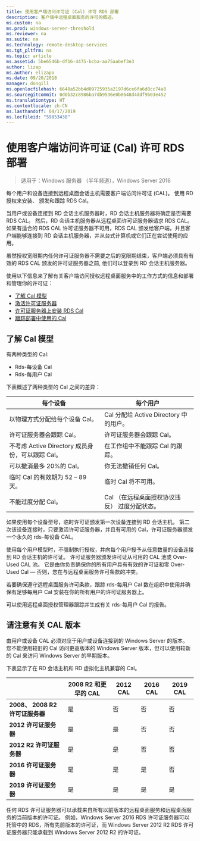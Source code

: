 ```yaml
---
title: 使用客户端访问许可证 (Cal) 许可 RDS 部署
description: 客户端中远程桌面服务的许可的概述。
ms.custom: na
ms.prod: windows-server-threshold
ms.reviewer: na
ms.suite: na
ms.technology: remote-desktop-services
ms.tgt_pltfrm: na
ms.topic: article
ms.assetid: 5be6546b-df16-4475-bcba-aa75aabef3e3
author: lizap
ms.author: elizapo
ms.date: 09/20/2018
manager: dongill
ms.openlocfilehash: 6648a52bb4d09725935a2197d6ce6fa6d8cc74a8
ms.sourcegitcommit: 0d0b32c8986ba7db9536e0b8648d4ddf9b03e452
ms.translationtype: HT
ms.contentlocale: zh-CN
ms.lasthandoff: 04/17/2019
ms.locfileid: "59853438"
---
```

# <a name="license-your-rds-deployment-with-client-access-licenses-cals"></a>使用客户端访问许可证 (Cal) 许可 RDS 部署

>适用于：Windows 服务器 （半年频道），Windows Server 2016

每个用户和设备连接到远程桌面会话主机需要客户端访问许可证 (CAL)。 使用 RD 授权来安装、 颁发和跟踪 RDS Cal。  

当用户或设备连接到 RD 会话主机服务器时，RD 会话主机服务器将确定是否需要 RDS CAL。 然后，RD 会话主机服务器从远程桌面许可证服务器请求 RDS CAL。 如果有适合的 RDS CAL 许可证服务器不可用，RDS CAL 颁发给客户端，并且客户端能够连接到 RD 会话主机服务器，并从台式计算机或它们正在尝试使用的应用。

虽然授权宽限期内任何许可证服务器不需要之后的宽限期结束，客户端必须具有有效的 RDS CAL 颁发的许可证服务器之前, 他们可以登录到 RD 会话主机服务器。

使用以下信息来了解有关客户端访问授权远程桌面服务中的工作方式的信息和部署和管理你的许可证：

- [了解 Cal 模型](#understanding-the-cals-model)
- [激活许可证服务器](rds-activate-license-server.md)
- [许可证服务器上安装 RDS Cal](rds-install-cals.md)
- [跟踪部署中使用的 Cal](rds-track-cals.md)

## <a name="understanding-the-cals-model"></a>了解 Cal 模型

有两种类型的 Cal:

- Rds-每设备 Cal
- Rds-每用户 Cal

下表概述了两种类型的 Cal 之间的差异：

| 每个设备                                                     | 每个用户                                                                         |
|----------------------------------------------------------------|----------------------------------------------------------------------------------|
| 以物理方式分配给每个设备 Cal。                   | Cal 分配给 Active Directory 中的用户。                                 |
| 许可证服务器会跟踪 Cal。                        | 许可证服务器会跟踪 Cal。                                          |
| 不考虑 Active Directory 成员身份，可以跟踪 Cal。 | 在工作组中不能跟踪 Cal 的跟踪。                                       |
| 可以撤消最多 20%的 Cal。                              | 你无法撤销任何 Cal。                                                      |
| 临时 Cal 的有效期为 52 – 89 天。                       | 临时 Cal 将不可用。                                                |
| 不能过度分配 Cal。                                  | Cal （在远程桌面授权协议违反） 过度分配状态。 |

如果使用每个设备型号，临时许可证颁发第一次设备连接到 RD 会话主机。 第二次该设备连接时，只要激活许可证服务器，并且有可用的 Cal，许可证服务器颁发一个永久的 rds-每设备 CAL。

使用每个用户模型时，不强制执行授权，并向每个用户授予从任意数量的设备连接到 RD 会话主机的许可证。 许可证服务器颁发许可证从可用的 CAL 池或 Over-Used CAL 池。 它是由你负责确保你的所有用户具有有效的许可证和零 Over-Used Cal — 否则，您在与远程桌面服务许可条款的冲突。

若要确保遵守远程桌面服务许可条款，跟踪 rds-每用户 Cal 数在组织中使用并确保有足够每用户 Cal 安装在你的所有用户的许可证服务器上。

可以使用远程桌面授权管理器跟踪并生成有关 rds-每用户 Cal 的报告。

## <a name="note-about-cal-versions"></a>请注意有关 CAL 版本

由用户或设备 CAL 必须对应于用户或设备连接到的 Windows Server 的版本。 您不能使用较旧的 Cal 访问更高版本的 Windows Server 版本，但可以使用较新的 Cal 来访问 Windows Server 的早期版本。

下表显示了在 RD 会话主机和 RD 虚拟化主机兼容的 Cal。

|                  |2008 R2 和更早的 CAL|2012 CAL|2016 CAL|2019 CAL|
|---------------------------------|--------|--------|--------|--------|
| **2008、 2008 R2 许可证服务器**| 是    | 否     | 否     | 否     |
| **2012 许可证服务器**         | 是    | 是    | 否     | 否     |
| **2012 R2 许可证服务器**      | 是    | 是    | 否     | 否     |
| **2016 许可证服务器**         | 是    | 是    | 是    | 否     |
| **2019 许可证服务器**         | 是    | 是    | 是    | 是    |

任何 RDS 许可证服务器可以承载来自所有以前版本的远程桌面服务和远程桌面服务的当前版本的许可证。 例如，Windows Server 2016 RDS 许可证服务器可以托管中的 RDS，所有先前版本的许可证，而 Windows Server 2012 R2 RDS 许可证服务器只能承载到 Windows Server 2012 R2 的许可证。

